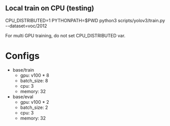 ## Local train on CPU (testing)

CPU_DISTRIBUTED=1 PYTHONPATH=$PWD python3 scripts/yolov3/train.py --dataset=voc/2012

For multi GPU training, do not set CPU_DISTRIBUTED var.

# Configs
- base/train
    - gpu: v100 * 8
    - batch_size: 8
    - cpu: 3
    - memory: 32
- base/eval
    - gpu: v100 * 2
    - batch_size: 2
    - cpu: 3
    - memory: 32

